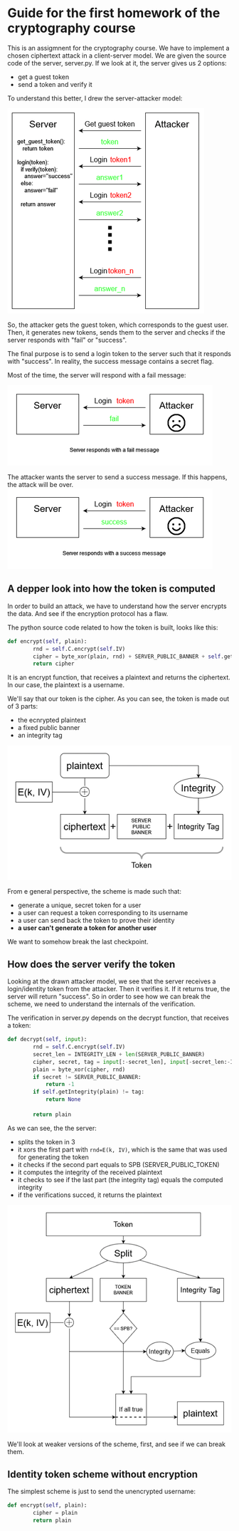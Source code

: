 # Guide for the first homework of the cryptography course

This is an assigmnent for the cryptography course. We have to implement a chosen ciphertext attack in a client-server model.
We are given the source code of the server, server.py. If we look at it, the server gives us 2 options:
  - get a guest token
  - send a token and verify it

To understand this better, I drew the server-attacker model:

![Attacker model](/crypto_attacker_model1.png)

So, the attacker gets the guest token, which corresponds to the guest user. Then, it generates new tokens, sends them to the server and checks if the server responds with "fail" or "success".

The final purpose is to send a login token to the server such that it responds with "success". In reality, the success message contains a secret flag.

Most of the time, the server will respond with a fail message:

![Server sends a fail message](/crypto_attacker2_fail.drawio.png)

The attacker wants the server to send a success message. If this happens, the attack will be over.
![Server sends a success message](/crypto_attacker2_success.png)

## A depper look into how the token is computed

In order to build an attack, we have to understand how the server encrypts the data. And see if the encryption protocol has a flaw.

The python source code related to how the token is built, looks like this:
```python
def encrypt(self, plain):
        rnd = self.C.encrypt(self.IV)
        cipher = byte_xor(plain, rnd) + SERVER_PUBLIC_BANNER + self.getIntegrity(plain)
        return cipher
```
It is an encrypt function, that receives a plaintext and returns the ciphertext. In our case, the plaintext is a username.

We'll say that our token is the cipher. As you can see, the token is made out of 3 parts:
  - the ecnrypted plaintext
  - a fixed public banner
  - an integrity tag
  
![The internals of the identity token](/secret_token_form.drawio.png)

From e general perspective, the scheme is made such that:
   - generate a unique, secret token for a user
   - a user can request a token corresponding to its username
   - a user can send back the token to prove their identity
   - **a user can't generate a token for another user**

We want to somehow break the last checkpoint. 

## How does the server verify the token

Looking at the drawn attacker model, we see that the server receives a login/identity token from the attacker. Then it verifies it. If it returns true, the server will return "success". So in order to see how we can break the scheme, we need to understand the internals of the verification.

The verification in server.py depends on the decrypt function, that receives a token:
```python
def decrypt(self, input):
        rnd = self.C.encrypt(self.IV)
        secret_len = INTEGRITY_LEN + len(SERVER_PUBLIC_BANNER)
        cipher, secret, tag = input[:-secret_len], input[-secret_len:-INTEGRITY_LEN], input[-INTEGRITY_LEN:]
        plain = byte_xor(cipher, rnd)
        if secret != SERVER_PUBLIC_BANNER:
            return -1
        if self.getIntegrity(plain) != tag:
            return None
 
        return plain
```

As we can see, the the server:
  - splits the token in 3
  - it xors the first part with `rnd=E(k, IV)`, which is the same that was used for generating the token
  - it checks if the second part equals to SPB (SERVER_PUBLIC_TOKEN)
  - it computes the integrity of the received plaintext
  - it checks to see if the last part (the integrity tag) equals the computed integrity
  - if the verifications succed, it returns the plaintext
 
![How the server verifies the identity token](/server_token_verification.png)

We'll look at weaker versions of the scheme, first, and see if we can break them.

## Identity token scheme without encryption
The simplest scheme is just to send the unencrypted username:
```python
def encrypt(self, plain):
        cipher = plain
        return plain
```
